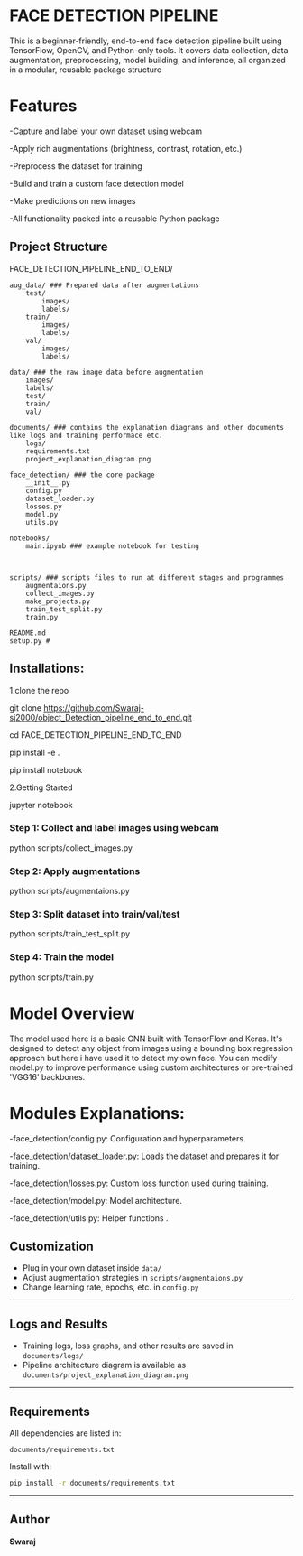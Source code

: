 # FACE DETECTION PIPELINE
This is a beginner-friendly, end-to-end face detection pipeline built using TensorFlow, OpenCV, and Python-only tools.
It covers data collection, data augmentation, preprocessing, model building, and inference, all organized in a modular, reusable package structure

# Features
-Capture and label your own dataset using webcam

-Apply rich augmentations (brightness, contrast, rotation, etc.)

-Preprocess the dataset for training

-Build and train a custom face detection model

-Make predictions on new images

-All functionality packed into a reusable Python package


## Project Structure
FACE_DETECTION_PIPELINE_END_TO_END/

    aug_data/ ### Prepared data after augmentations
        test/
            images/
            labels/
        train/
            images/
            labels/
        val/
            images/
            labels/

    data/ ### the raw image data before augmentation
        images/
        labels/
        test/
        train/
        val/

    documents/ ### contains the explanation diagrams and other documents like logs and training performace etc.
        logs/
        requirements.txt
        project_explanation_diagram.png

    face_detection/ ### the core package
        __init__.py
        config.py
        dataset_loader.py
        losses.py
        model.py
        utils.py

    notebooks/
        main.ipynb ### example notebook for testing

    

    scripts/ ### scripts files to run at different stages and programmes
        augmentaions.py
        collect_images.py
        make_projects.py
        train_test_split.py
        train.py

    README.md
    setup.py #

## Installations:
1.clone the repo

git clone https://github.com/Swaraj-sj2000/object_Detection_pipeline_end_to_end.git

cd FACE_DETECTION_PIPELINE_END_TO_END

pip install -e .

pip install notebook

2.Getting Started

jupyter notebook

### Step 1: Collect and label images using webcam
python scripts/collect_images.py

### Step 2: Apply augmentations
python scripts/augmentaions.py

### Step 3: Split dataset into train/val/test
python scripts/train_test_split.py

### Step 4: Train the model
python scripts/train.py


# Model Overview
The model used here is a basic CNN built with TensorFlow and Keras. 
It's designed to detect any object  from images using a bounding box regression approach but here i have used it to detect my own face.
You can modify model.py to improve performance using custom architectures or pre-trained 'VGG16' backbones.

# Modules Explanations:
-face_detection/config.py: Configuration and hyperparameters.

-face_detection/dataset_loader.py: Loads the dataset and prepares it for training.

-face_detection/losses.py: Custom loss function used during training.

-face_detection/model.py: Model architecture.

-face_detection/utils.py: Helper functions .



## Customization

- Plug in your own dataset inside `data/`
- Adjust augmentation strategies in `scripts/augmentaions.py`
- Change learning rate, epochs, etc. in `config.py`

---

## Logs and Results

- Training logs, loss graphs, and other results are saved in `documents/logs/`
- Pipeline architecture diagram is available as `documents/project_explanation_diagram.png`

---

## Requirements

All dependencies are listed in:

```
documents/requirements.txt
```

Install with:

```bash
pip install -r documents/requirements.txt
```

---

## Author

**Swaraj**  

